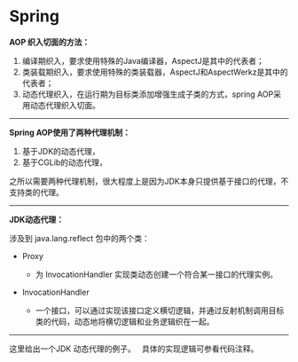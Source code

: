 # Spring  

**AOP 织入切面的方法：**

1. 编译期织入，要求使用特殊的Java编译器，AspectJ是其中的代表者；
2. 类装载期织入，要求使用特殊的类装载器，AspectJ和AspectWerkz是其中的代表者；
3. 动态代理织入，在运行期为目标类添加增强生成子类的方式，spring AOP采用动态代理织入切面。

---

**Spring AOP使用了两种代理机制：** 

1. 基于JDK的动态代理，
2. 基于CGLib的动态代理， 

之所以需要两种代理机制，很大程度上是因为JDK本身只提供基于接口的代理，不支持类的代理。 

---

**JDK动态代理：**

涉及到 java.lang.reflect 包中的两个类：

- Proxy
   - 为 InvocationHandler 实现类动态创建一个符合某一接口的代理实例。

- InvocationHandler
   - 一个接口，可以通过实现该接口定义横切逻辑，并通过反射机制调用目标类的代码，动态地将横切逻辑和业务逻辑织在一起。  
 
---
 
这里给出一个JDK 动态代理的例子。  
具体的实现逻辑可参看代码注释。


